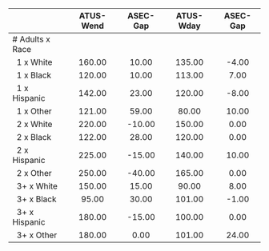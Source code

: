 
|                      |    ATUS-Wend |     ASEC-Gap |    ATUS-Wday |     ASEC-Gap |
| -------------------- | :----------: | :----------: | :----------: | :----------: |
| # Adults x Race      |              |              |              |              |
| &nbsp;&nbsp;1 x White |       160.00 |        10.00 |       135.00 |        -4.00 |
| &nbsp;&nbsp;1 x Black |       120.00 |        10.00 |       113.00 |         7.00 |
| &nbsp;&nbsp;1 x Hispanic |       142.00 |        23.00 |       120.00 |        -8.00 |
| &nbsp;&nbsp;1 x Other |       121.00 |        59.00 |        80.00 |        10.00 |
| &nbsp;&nbsp;2 x White |       220.00 |       -10.00 |       150.00 |         0.00 |
| &nbsp;&nbsp;2 x Black |       122.00 |        28.00 |       120.00 |         0.00 |
| &nbsp;&nbsp;2 x Hispanic |       225.00 |       -15.00 |       140.00 |        10.00 |
| &nbsp;&nbsp;2 x Other |       250.00 |       -40.00 |       165.00 |         0.00 |
| &nbsp;&nbsp;3+ x White |       150.00 |        15.00 |        90.00 |         8.00 |
| &nbsp;&nbsp;3+ x Black |        95.00 |        30.00 |       101.00 |        -1.00 |
| &nbsp;&nbsp;3+ x Hispanic |       180.00 |       -15.00 |       100.00 |         0.00 |
| &nbsp;&nbsp;3+ x Other |       180.00 |         0.00 |       101.00 |        24.00 |

